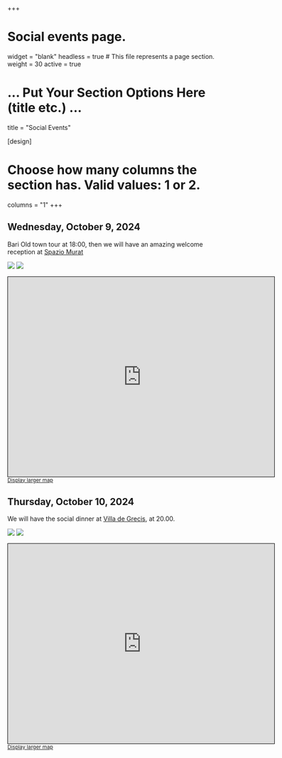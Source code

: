 +++
# Social events page.
widget = "blank"
headless = true  # This file represents a page section.
weight = 30
active = true 

# ... Put Your Section Options Here (title etc.) ...
title = "Social Events"

[design]
  # Choose how many columns the section has. Valid values: 1 or 2.
  columns = "1"
+++




## Wednesday, October 9, 2024

Bari Old town tour at 18:00, then we will have an amazing welcome reception at [Spazio Murat](https://maps.app.goo.gl/hxag8zVq57rr9K76A)

<img src="https://www.spaziomurat.it/wp-content/uploads/2016/03/spazio-murat-esterno-02.jpg?x34191" style="max-width:800px; max-height:800px; width:auto; height:auto;"></img>
<img src="https://www.baritoday.it/~media/horizontal-hi/41113325105940/spazio-murat-1.jpg" style="max-width:800px; max-height:800px; width:auto; height:auto;"></src>

<iframe width="600" height="450" src="https://www.openstreetmap.org/export/embed.html?bbox=16.869842112064365%2C41.12559479333277%2C16.873535513877872%2C41.127384866945164&amp;layer=mapnik&amp;marker=41.12649070033%2C16.871689150000066" style="border: 1px solid black"></iframe><br/><small><a href="https://www.openstreetmap.org/#map=19/41.126490/16.871689">Display larger map</a></small>

## Thursday, October 10, 2024

We will have the social dinner at [Villa de Grecis](https://maps.app.goo.gl/VPZ77WPTQ6NQyUfHA), at 20.00.

<img src="https://www.matrimoniopartystyle.it/sites/default/files/styles/750x400/public/_S2_7496.jpg" style="max-width:800px; max-height:800px; width:auto; height:auto;"></img>
<img src="https://locationmatrimonio.it/public/Locali/16431955013531.jpg" style="max-width:800px; max-height:800px; width:auto; height:auto;"></img>

<iframe width="600" height="450" src="https://www.openstreetmap.org/export/embed.html?bbox=16.850642859935764%2C41.108303724867035%2C16.85433626174927%2C41.11009427009482&amp;layer=mapnik&amp;marker=41.10919980068174%2C16.85249024999996" style="border: 1px solid black"></iframe><br/><small><a href="https://www.openstreetmap.org/#map=19/41.109200/16.852490">Display larger map</a></small>




